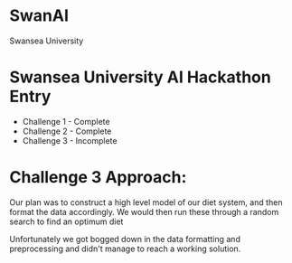 # SwanAI
Swansea University
# Swansea University AI Hackathon Entry
* Challenge 1 - Complete
* Challenge 2 - Complete
* Challenge 3 - Incomplete

# Challenge 3 Approach:
Our plan was to construct a high level model of our diet system, and then format the data accordingly. We would then run these through a random search to find an optimum diet

Unfortunately we got bogged down in the data formatting and preprocessing and didn't manage to reach a working solution.
